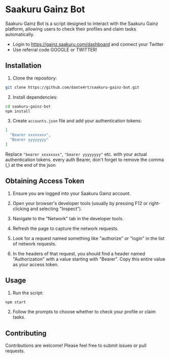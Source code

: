# Saakuru Gainz Bot

Saakuru Gainz Bot is a script designed to interact with the Saakuru Gainz platform, allowing users to check their profiles and claim tasks automatically. 
- Login to https://gainz.saakuru.com/dashboard and connect your Twitter
- Use referral code GOOGLE or TWITTER!

## Installation

1. Clone the repository:

```bash
git clone https://github.com/dante4rt/saakuru-gainz-bot.git
```

2. Install dependencies:

```bash
cd saakuru-gainz-bot
npm install
```

3. Create `accounts.json` file and add your authentication tokens:

```json
[
  "Bearer xxxxxxxx",
  "Bearer yyyyyyyy"
]
```

Replace `"bearer xxxxxxxx"`, `"bearer yyyyyyyy"` etc. with your actual authentication tokens.
every auth Bearer, don't forget to remove the comma (,) at the end of the json

## Obtaining Access Token

1. Ensure you are logged into your Saakuru Gainz account.

2. Open your browser's developer tools (usually by pressing F12 or right-clicking and selecting "Inspect").

3. Navigate to the "Network" tab in the developer tools.

4. Refresh the page to capture the network requests.

5. Look for a request named something like "authorize" or "login" in the list of network requests.

6. In the headers of that request, you should find a header named "Authorization" with a value starting with "Bearer". Copy this entire value as your access token.

## Usage

1. Run the script:

```bash
npm start
```

2. Follow the prompts to choose whether to check your profile or claim tasks.

## Contributing

Contributions are welcome! Please feel free to submit issues or pull requests.
